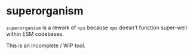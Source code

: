 # superorganism

`superorganism` is a rework of `nps` because `nps` doesn't function super-well within ESM codebases.

This is an incomplete / WIP tool.
